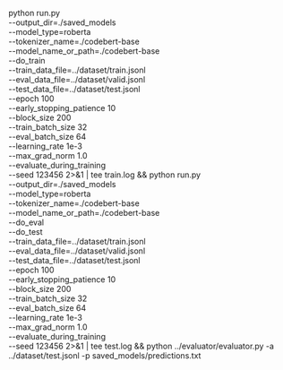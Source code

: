 python run.py \
    --output_dir=./saved_models \
    --model_type=roberta \
    --tokenizer_name=./codebert-base \
    --model_name_or_path=./codebert-base \
    --do_train \
    --train_data_file=../dataset/train.jsonl \
    --eval_data_file=../dataset/valid.jsonl \
    --test_data_file=../dataset/test.jsonl \
    --epoch 100 \
    --early_stopping_patience 10 \
    --block_size 200 \
    --train_batch_size 32 \
    --eval_batch_size 64 \
    --learning_rate 1e-3 \
    --max_grad_norm 1.0 \
    --evaluate_during_training \
    --seed 123456  2>&1 | tee train.log && python run.py \
    --output_dir=./saved_models \
    --model_type=roberta \
    --tokenizer_name=./codebert-base \
    --model_name_or_path=./codebert-base \
    --do_eval \
    --do_test \
    --train_data_file=../dataset/train.jsonl \
    --eval_data_file=../dataset/valid.jsonl \
    --test_data_file=../dataset/test.jsonl \
    --epoch 100 \
    --early_stopping_patience 10 \
    --block_size 200 \
    --train_batch_size 32 \
    --eval_batch_size 64 \
    --learning_rate 1e-3 \
    --max_grad_norm 1.0 \
    --evaluate_during_training \
    --seed 123456 2>&1 | tee test.log && python ../evaluator/evaluator.py -a ../dataset/test.jsonl -p saved_models/predictions.txt
